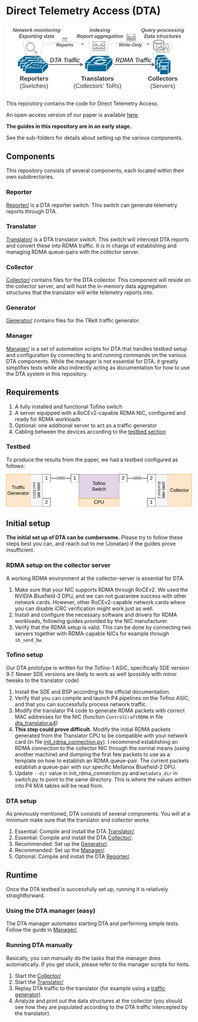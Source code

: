 # Direct Telemetry Access (DTA)
![Overview](Overview.png)

This repository contains the code for Direct Telemetry Access.

An open-access version of our paper is available [here](https://arxiv.org/abs/2202.02270).

**The guides in this repository are in an early stage.**

See the sub-folders for details about setting up the various components.

## Components
This repository consists of several components, each located within their own subdirectories.

### Reporter
[Reporter/](Reporter/) is a DTA reporter switch. 
This switch can generate telemetry reports through DTA.

### Translator
[Translator/](Translator/) is a DTA translator switch. 
This switch will intercept DTA reports and convert these into RDMA traffic. 
It is in charge of establishing and managing RDMA queue-pairs with the collector server.

### Collector
[Collector/](Collector/) contains files for the DTA collector.
This component will reside on the collector server, and will host the in-memory data aggregation structures that the translator will write telemetry reports into.

### Generator
[Generator/](Generator/) contains files for the TReX traffic generator.

### Manager
[Manager/](Manager/) is a set of automation scripts for DTA that handles testbed setup and configuration by connecting to and running commands on the various DTA components.
While the manager is not essential for DTA, it greatly simplifies tests while also indirectly acting as documentation for how to use the DTA system in this repository.


## Requirements
1. A fully installed and functional Tofino switch
2. A server equipped with a RoCEv2-capable RDMA NIC, configured and ready for RDMA workloads
3. Optional: one additional server to act as a traffic generator
4. Cabling between the devices according to the [testbed section](#testbed)

### Testbed
To produce the results from the paper, we had a testbed configured as follows:

![Testbed](Testbed.png)

## Initial setup
**The initial set up of DTA can be cumbersome.**
Please try to follow these steps best you can, and reach out to me (Jonatan) if the guides prove insufficient.

### RDMA setup on the collector server
A working RDMA environment at the collector-server is essential for DTA.

1. Make sure that your NIC supports RDMA through RoCEv2. We used the NVIDIA Bluefield-2 DPU, and we can not guarantee success with other network cards. However, other RoCEv2-capable network cards where you can disable iCRC verification might work just as well.
2. Install and configure the necessary software and drivers for RDMA workloads, following guides provided by the NIC manufacturer.
3. Verify that the RDMA setup is valid. This can be done by connecting two servers together with RDMA-capable NICs for example through `ib_send_bw`.

### Tofino setup
Our DTA prototype is written for the Tofino-1 ASIC, specifically SDE version 9.7. Newer SDE versions are likely to work as well (possibly with minor tweaks to the translator code)

1. Install the SDE and BSP according to the official documentation.
2. Verify that you can compile and launch P4 pipelines on the Tofino ASIC, and that you can successfully process network traffic.
3. Modify the translator P4 code to generate RDMA packets with correct MAC addresses for the NIC (function `ControlCraftRDMA` in file [dta_translator.p4](Translator/p4src/dta_translator.p4))
4. **This step could prove difficult.** Modify the initial RDMA packets generated from the Translator CPU to be compatible with your network card (in file [init_rdma_connection.py](Translator/init_rdma_connection.py)). I recommend establishing an RDMA connection to the collector NIC through the normal means (using another machine) and dumping the first few packets to use as a template on how to establish an RDMA queue-pair. The current packets establish a queue-pair with our specific Mellanox Bluefield-2 DPU.
5. Update `--dir` value in init_rdma_connection.py and `metadata_dir` in switch.py to point to the same directory. This is where the values written into P4 M/A tables will be read from.

### DTA setup
As previously mentioned, DTA consists of several components. You will at a minimum make sure that the translator and collector works

1. Essential: Compile and install the DTA [Translator/](Translator/).
2. Essential: Compile and install the DTA [Collector/](Collector/).
3. Recommended: Set up the [Generator/](Generator/).
4. Recommended: Set up the [Manager/](Manager/).
5. Optional: Compile and install the DTA [Reporter/](Reporter/).

## Runtime
Once the DTA testbed is successfully set up, running it is relatively straightforward.

### Using the DTA manager (easy)
The DTA manager automates starting DTA and performing simple tests.
Follow the guide in [Manager/](Manager/).

### Running DTA manually
Basically, you can manually do the tasks that the manager does automatically. If you get stuck, please refer to the manager scripts for hints.
1. Start the [Collector/](Collector/)
2. Start the [Translator/](Translator/)
3. Replay DTA traffic to the translator (for example using a [traffic generator](Generator/))
4. Analyze and print out the data structures at the collector (you should see how they are populated according to the DTA traffic intercepted by the translator).
